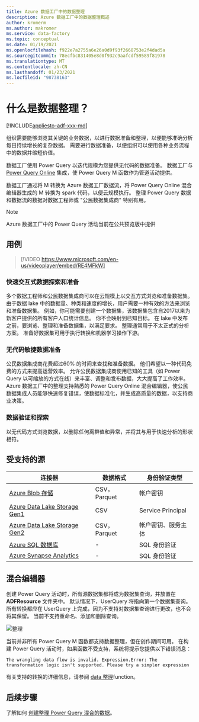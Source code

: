 ```yaml
---
title: Azure 数据工厂中的数据整理
description: Azure 数据工厂中的数据整理概述
author: kromerm
ms.author: makromer
ms.service: data-factory
ms.topic: conceptual
ms.date: 01/19/2021
ms.openlocfilehash: f922e7a2755a6e26a0d9f93f2668753e2f4dad5a
ms.sourcegitcommit: 78ecfbc831405e8d0f932c9aafcdf59589f81978
ms.translationtype: MT
ms.contentlocale: zh-CN
ms.lasthandoff: 01/23/2021
ms.locfileid: "98738163"
---
```

# <a name="what-is-data-wrangling"></a>什么是数据整理？

[!INCLUDE[appliesto-adf-xxx-md](includes/appliesto-adf-xxx-md.md)]

组织需要能够浏览其关键的业务数据，以进行数据准备和整理，以便能够准确分析每日持续增长的复杂数据。 需要进行数据准备，以便组织可以使用各种业务流程中的数据并缩短价值。

数据工厂使用 Power Query 以迭代规模为您提供无代码的数据准备。 数据工厂与 [Power Query Online](/power-query/) 集成，使 Power Query M 函数作为管道活动提供。

数据工厂通过将 M 转换为 Azure 数据工厂数据流，将 Power Query Online 混合编辑器生成的 M 转换为 spark 代码，以便云规模执行。 整理 Power Query 数据和数据流的数据对数据工程师或 "公民数据集成商" 特别有用。

> [!NOTE]
> Azure 数据工厂中的 Power Query 活动当前在公共预览版中提供

## <a name="use-cases"></a>用例

> [!VIDEO https://www.microsoft.com/en-us/videoplayer/embed/RE4MFkW]

### <a name="fast-interactive-data-exploration-and-preparation"></a>快速交互式数据探索和准备

多个数据工程师和公民数据集成商可以在云规模上以交互方式浏览和准备数据集。 由于数据 lake 中的数据量、种类和速度的增长，用户需要一种有效的方法来浏览和准备数据集。 例如，你可能需要创建一个数据集，该数据集包含自2017以来为新客户提供的所有客户人口统计信息。 你不会映射到已知目标。 在 lake 中发布之前，要浏览、整理和准备数据集，以满足要求。 整理通常用于不太正式的分析方案。 准备好数据集可用于执行转换和机器学习操作下游。

### <a name="code-free-agile-data-preparation"></a>无代码敏捷数据准备

公民数据集成商花费超过60% 的时间来查找和准备数据。 他们希望以一种代码免费的方式来提高运营效率。 允许公民数据集成商使用已知的工具（如 Power Query 以可缩放的方式在线）来丰富、调整和发布数据，大大提高了工作效率。 Azure 数据工厂中的整理支持熟悉的 Power Query Online 混合编辑器，使公民数据集成人员能够快速修复错误，使数据标准化，并生成高质量的数据，以支持商业决策。

### <a name="data-validation-and-exploration"></a>数据验证和探索

以无代码方式浏览数据，以删除任何离群值和异常，并将其与用于快速分析的形状相符。

## <a name="supported-sources"></a>受支持的源

| 连接器 | 数据格式 | 身份验证类型 |
| -- | -- | --|
| [Azure Blob 存储](connector-azure-blob-storage.md) | CSV，Parquet | 帐户密钥 |
| [Azure Data Lake Storage Gen1](connector-azure-data-lake-store.md) | CSV | Service Principal |
| [Azure Data Lake Storage Gen2](connector-azure-data-lake-storage.md) | CSV，Parquet | 帐户密钥、服务主体 |
| [Azure SQL 数据库](connector-azure-sql-database.md) | - | SQL 身份验证 |
| [Azure Synapse Analytics](connector-azure-sql-data-warehouse.md) | - | SQL 身份验证 |

## <a name="the-mashup-editor"></a>混合编辑器

创建 Power Query 活动时，所有源数据集都将成为数据集查询，并放置在 **ADFResource** 文件夹中。 默认情况下，UserQuery 将指向第一个数据集查询。 所有转换都应在 UserQuery 上完成，因为不支持对数据集查询进行更改，也不会将其保留。 当前不支持重命名、添加和删除查询。

![整理](media/wrangling-data-flow/editor.png)

当前并非所有 Power Query M 函数都支持数据整理，但在创作期间可用。 在构建 Power Query 活动时，如果函数不受支持，系统将提示您提供以下错误消息：

`The wrangling data flow is invalid. Expression.Error: The transformation logic isn't supported. Please try a simpler expression`

有关支持的转换的详细信息，请参阅 [data 整理](wrangling-functions.md)function。

## <a name="next-steps"></a>后续步骤

了解如何 [创建整理 Power Query 混合的数据](wrangling-tutorial.md)。

